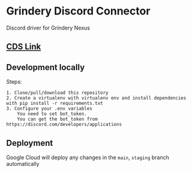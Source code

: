 # Grindery Discord Connector
Discord driver for Grindery Nexus


## [CDS Link](https://github.com/grindery-io/grindery-nexus-schema-v2/blob/master/cds/web2/discord.json)


## Development locally

Steps:

    1. Clone/pull/download this repository
    2. Create a virtualenv with virtualenv env and install dependencies with pip install -r requirements.txt
    3. Configure your .env variables
        You need to set bot_token.
        You can get the bot_token from https://discord.com/developers/applications



## Deployment
Google Cloud will deploy any changes in the `main`, `staging` branch automatically





